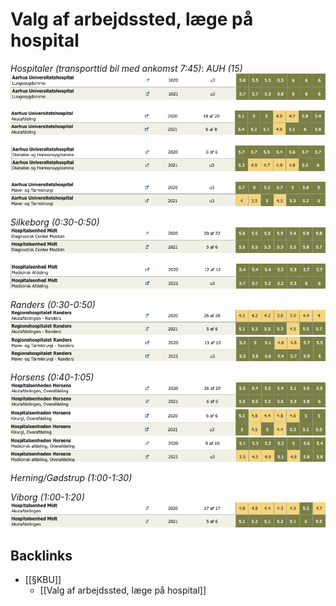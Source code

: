 # Valg af arbejdssted, læge på hospital
*Hospitaler (transporttid bil med ankomst 7:45)*:
*AUH (15)*
![](BearImages/93801C08-7DBA-4316-9F70-D280C3C32549-19151-00002695E336F61F/5DDDD835-1226-40FD-A7B1-40E8E006F758.png)

![](BearImages/78CADADA-28FA-481B-AF4F-FDC855EFED78-19151-00002696F2E22916/F20DBA21-E995-4D71-A843-B3A67605C9DD.png)

![](BearImages/C08B56D4-C698-4B00-ACCF-65DD19504EB0-19151-00002698EA2099A6/7C73563C-4017-4E95-AEF4-60AF467B3B34.png)

![](BearImages/9AC2F8C1-92EA-424A-BE7F-EBA820DF73F2-19151-0000269E4E5C4943/81DC3D39-CDE0-471F-A60E-B72B9FD3E6BE.png)

*Silkeborg (0:30-0:50)*
![](BearImages/0FCFB418-28BC-487A-8D63-8BF9D4BD15A7-19151-000026AC01703012/91E9062D-ABEC-47A0-A2C6-05A598BD319D.png)

![](BearImages/C3864CA4-A41C-4D6C-9F09-69E71561FDF3-19151-000026ADA679BBA8/CEF10D3F-ECFA-4A57-B360-BA0918F87704.png)

*Randers (0:30-0:50)*
![](BearImages/47EFE268-FDA9-41B0-AB1A-849E52607C5B-19151-000026D104D1E1D5/86B2EA1E-12F3-4509-9FA9-D6CDACD2A47E.png)
![](BearImages/1CCE479D-787F-484D-8723-0920BB2FF918-19151-000026D2E54895C8/CF512B51-9513-4C01-86D3-576D3FFB3281.png)

*Horsens (0:40-1:05)*
![](BearImages/B1FA358A-6ED9-436B-9E6A-6A2FBD463AE1-19151-000026B033C47678/69568536-0108-46B7-8657-A2E4E590E2A0.png)
![](BearImages/D3AF2735-E087-4C96-A9A5-B529515A6104-19151-000026C4A337DB6B/6FB0D089-07FC-47FC-9272-8BAD4FE5FECA.png)
![](BearImages/F383E438-7A93-4DA3-B622-B894BCAC1048-19151-000026C94529350D/89A75E3E-AD9A-458E-8108-4CB980B43ADE.png)

*Herning/Gødstrup (1:00-1:30)*

*Viborg (1:00-1:20)*
![](BearImages/0FB89095-7028-4B34-B5EF-331D25618340-19151-000026A8AB4D9B60/DD1A5EA0-68A6-45AA-9762-3FB16CED9F84.png)

## Backlinks
* [[§KBU]]
	* [[Valg af arbejdssted, læge på hospital]]

<!-- {BearID:BF9F0D18-8351-45EA-8AD0-CD9EB6027482-83255-0000029DBCCBC09E} -->
